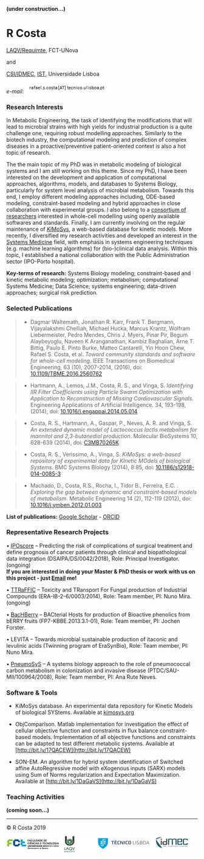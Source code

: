 **(under construction...)**

# R Costa

[LAQV/Requimte](https://www.requimte.pt/laqv/), FCT-UNova

and

[CSI/IDMEC](http://www.idmec.ist.utl.pt/structure_center_intelligent_systems_research.php?page=research), [IST](https://www.tecnico.ulisboa.pt), Universidade Lisboa

*e-mail:* ![Image](prtsc.png)



### Research Interests
In Metabolic Engineering, the task of identifying the modifications that will lead to microbial strains with high yields for 
industrial production is a quite challenge one, requiring robust modelling approaches. Similarly to the biotech industry, 
the computational modeling and prediction of complex diseases in a proactive/preventive patient-oriented context is also a hot
topic of research.

The the main topic of my PhD was in metabolic modeling of biological systems and I am still working on this theme. Since my 
PhD, I have been interested on the development and application of computational approaches, algorithms, models, and databases
to Systems Biology, particularly for system level analysis of microbial metabolism. Towards this end, I employ different
modeling approaches including, ODE-based modeling, constraint-based modeling and hybrid approaches in close collaboration 
with experimental groups. I also belong to a [consortium of researchers](http://www.bit.ly/1OsnTZr) interested in whole-cell 
modelling using openly available softwares and standards. Finally, I am currently involving on the regular maintenance of 
[*Ki*MoSys](https://www.kimosys.org), a web-based database for kinetic models. More recently, I  diversified my research
activities and developed an interest in the [Systems Medicine](https://easym.eu/about-easym/what-is-systems-medicine/) field, with emphasis in systems engineering techniques (e.g. machine learning algorithms) for (bio-)clinical data analysis. Within this topic, I established a national collaboration 
with the Public Administration sector (IPO-Porto hospital).

**Key-terms of research:** Systems Biology modeling; constraint-based and kinetic metabolic modeling; optimization; metabolism; computational Systems Medicine; Data Science; systems engineering; data-driven approaches; surgical risk prediction.

### Selected Publications

> - Dagmar Waltemath, Jonathan R. Karr, Frank T. Bergmann, Vijayalakshmi Chelliah, Michael Hucka, Marcus Krantz, Wolfram Liebermeister, Pedro Mendes, Chris J. Myers, Pinar Pir, Begum Alaybeyoglu, Naveen K Aranganathan, Kambiz Baghalian, Arne T. Bittig, Paulo E. Pinto Burke, Matteo Cantarelli, Yin Hoon Chew, Rafael S. Costa, et al. *Toward community standards and software for whole-cell modeling*. IEEE Transactions on Biomedical Engineering, 63 (10), 2007-2014, (2016), doi: [10.1109/TBME.2016.2560762](https://www.doi.org/10.1109/TBME.2016.2560762)

> - Hartmann, A., Lemos, J.M., Costa, R. S., and Vinga, S. *Identifying IIR Filter Coefficients using Particle Swarm Optimization with Application to Reconstruction of Missing Cardiovascular Signals*. Engineering Applications of Artificial Intelligence. 34, 193-198, (2014), doi: [10.1016/j.engappai.2014.05.014](https://doi.org/10.1016/j.engappai.2014.05.014)

> - Costa, R. S., Hartmann, A., Gaspar, P., Neves, A. R. and Vinga, S. *An extended dynamic model of Lactococcus lactis metabolism for mannitol and 2,3-butanediol production*. Molecular BioSystems 10, 628-639 (2014), doi: [C3MB70265K](https://doi.org/10.1039/C3MB70265K)

> - Costa, R. S., Verissimo, A., Vinga, S. *KiMoSys: a web-based repository of experimental data for KInetic MOdels of biological Systems*. BMC Systems Biology (2014), 8:85, doi: [10.1186/s12918-014-0085-3](https://doi.org/10.1186/s12918-014-0085-3)

> - Machado, D., Costa, R.S., Rocha, I., Tidor B., Ferreira, E.C. . *Exploring the gap between dynamic and constraint-based models of metabolism*. Metabolic Engineering 14 (2), 112-119 (2012), doi: [10.1016/j.ymben.2012.01.003](https://doi.org/10.1016/j.ymben.2012.01.003)

**List of publications:**  [Google Scholar](https://www.scholar.google.com/citations?user=46oYvv0AAAAJ&hl=pt-PT) - [ORCID](http://orcid.org/0000-0002-7539-488X)

### Representative Research Projects

•	[IPOscore](https://iposcore.wixsite.com/project/) – Predicting the risk of complications of surgical treatment and define prognosis of cancer patients through clinical and biopathological data integration (DSAIPA/DS/0042/2018), Role: Principal Investigator. (ongoing)       
**If you are interested in doing your Master & PhD thesis or work with us on this project - just [Email](mailto:rafael.s.costa@tecnico.ulisboa.pt) me!**

•	[TTRaFFIC](http://www.era-ib.net/6thjointcall/ttraffic) – Toxicity and TRansport For Fungal production of Industrial Compounds (ERA-IB-2-6/0003/2014), Role: Team member, PI: Nuno Mira. (ongoing)

•	[BacHBerry](http://www.bacberry.eu) – BACterial Hosts for production of Bioactive phenolics from bERRY fruits (FP7-KBBE.2013.3.1-01), Role: Team member, PI: Jochen Forster.

•	LEVITA – Towards microbial sustainable production of itaconic and levulinic acids (Twinning program of EraSynBio), Role: Team member, PI: Nuno Mira.

•	[PneumoSyS](http://bit.ly/18m5BZj) – A systems biology approach to the role of pneumococcal carbon metabolism in colonization and invasive disease (PTDC/SAU-MII/100964/2008), Role: Team member, PI: Ana Rute Neves.


### Software & Tools

- KiMoSys database. An experimental data repository for Kinetic Models of biological SYStems. Available at [kimosys.org](http://www.kimosys.org) 

- ObjComparison. Matlab implementation for investigation the effect of cellular objective function and constraints in flux balance constraint-based models. Implementation of all objective functions and constraints can be adapted to test different metabolic systems. Available at [http://bit.ly/17QACEW](http://bit.ly/17QACEW)

- SON-EM. An algorithm for hybrid system identification of Switched affine AutoRegressive model with eXogenous inputs (SARX) models using Sum of Norms regularization and Expectation Maximization. Available at [http://bit.ly/1DaGaVS](http://bit.ly/1DaGaVS) 

### Teaching Activities

**(coming soon...)**
                                                                                                                                                                                                                                            
                                                                                                                                                    
---

  &copy; R Costa 2019
  

![](logos/all_logo.png)

  
